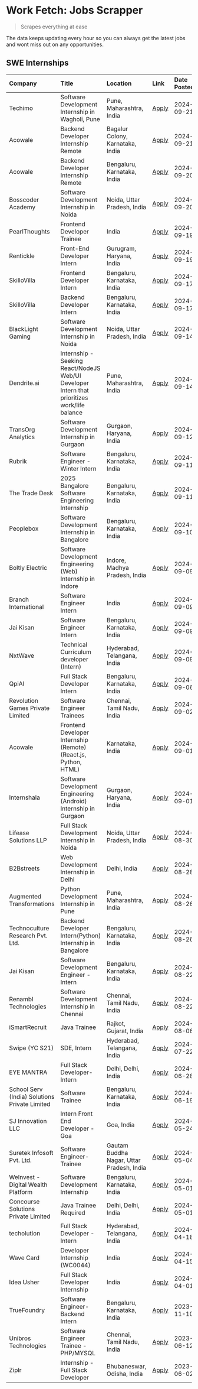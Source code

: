 # Work Fetch: Jobs Scrapper
> Scrapes everything at ease

The data keeps updating every hour so you can always get the latest jobs and wont miss out on any opportunities.

## SWE Internships
<!--START_SECTION:workfetch-->
| Company                                       | Title                                                                                        | Location                                  | Link                                                                                                                                                                                                                                                                                                      | Date Posted   |
|:----------------------------------------------|:---------------------------------------------------------------------------------------------|:------------------------------------------|:----------------------------------------------------------------------------------------------------------------------------------------------------------------------------------------------------------------------------------------------------------------------------------------------------------|:--------------|
| Techimo                                       | Software Development Internship in Wagholi, Pune                                             | Pune, Maharashtra, India                  | [Apply](https://in.linkedin.com/jobs/view/software-development-internship-in-wagholi-pune-at-techimo-4032104472?position=10&pageNum=0&refId=roc8Bij1PrYWi4uEEuIzWw%3D%3D&trackingId=meQJABvANMAhhY3qyp9mIQ%3D%3D&trk=public_jobs_jserp-result_search-card)                                                | 2024-09-21    |
| Acowale                                       | Backend Developer Internship Remote                                                          | Bagalur Colony, Karnataka, India          | [Apply](https://in.linkedin.com/jobs/view/backend-developer-internship-remote-at-acowale-4030088707?position=26&pageNum=0&refId=roc8Bij1PrYWi4uEEuIzWw%3D%3D&trackingId=YQ1LXIX7LbM%2F7pze2GSnWQ%3D%3D&trk=public_jobs_jserp-result_search-card)                                                          | 2024-09-21    |
| Acowale                                       | Backend Developer Internship Remote                                                          | Bengaluru, Karnataka, India               | [Apply](https://in.linkedin.com/jobs/view/backend-developer-internship-remote-at-acowale-4030975489?position=18&pageNum=0&refId=roc8Bij1PrYWi4uEEuIzWw%3D%3D&trackingId=CkouLFxVLVAztehyc%2Fbahw%3D%3D&trk=public_jobs_jserp-result_search-card)                                                          | 2024-09-20    |
| Bosscoder Academy                             | Software Development Internship in Noida                                                     | Noida, Uttar Pradesh, India               | [Apply](https://in.linkedin.com/jobs/view/software-development-internship-in-noida-at-bosscoder-academy-4031161323?position=23&pageNum=0&refId=roc8Bij1PrYWi4uEEuIzWw%3D%3D&trackingId=reOLYbfLULfliWYo8zISIg%3D%3D&trk=public_jobs_jserp-result_search-card)                                             | 2024-09-20    |
| PearlThoughts                                 | Frontend Developer Trainee                                                                   | India                                     | [Apply](https://in.linkedin.com/jobs/view/frontend-developer-trainee-at-pearlthoughts-4028000695?position=32&pageNum=0&refId=roc8Bij1PrYWi4uEEuIzWw%3D%3D&trackingId=DZ3ZdXdgD0XvrzsuHDAXCQ%3D%3D&trk=public_jobs_jserp-result_search-card)                                                               | 2024-09-19    |
| Rentickle                                     | Front-End Developer Intern                                                                   | Gurugram, Haryana, India                  | [Apply](https://in.linkedin.com/jobs/view/front-end-developer-intern-at-rentickle-4028002764?position=54&pageNum=0&refId=roc8Bij1PrYWi4uEEuIzWw%3D%3D&trackingId=8yaNQJYyoXRY5zKej02b3A%3D%3D&trk=public_jobs_jserp-result_search-card)                                                                   | 2024-09-19    |
| SkilloVilla                                   | Frontend Developer Intern                                                                    | Bengaluru, Karnataka, India               | [Apply](https://in.linkedin.com/jobs/view/frontend-developer-intern-at-skillovilla-4025873510?position=7&pageNum=0&refId=roc8Bij1PrYWi4uEEuIzWw%3D%3D&trackingId=0SmajLWTM5OjkyOhnGuziw%3D%3D&trk=public_jobs_jserp-result_search-card)                                                                   | 2024-09-17    |
| SkilloVilla                                   | Backend Developer Intern                                                                     | Bengaluru, Karnataka, India               | [Apply](https://in.linkedin.com/jobs/view/backend-developer-intern-at-skillovilla-4025860894?position=19&pageNum=0&refId=roc8Bij1PrYWi4uEEuIzWw%3D%3D&trackingId=RlxTYbXBQA%2BKpAlLw3W%2BZA%3D%3D&trk=public_jobs_jserp-result_search-card)                                                               | 2024-09-17    |
| BlackLight Gaming                             | Software Development Internship in Noida                                                     | Noida, Uttar Pradesh, India               | [Apply](https://in.linkedin.com/jobs/view/software-development-internship-in-noida-at-blacklight-gaming-4026655870?position=20&pageNum=0&refId=roc8Bij1PrYWi4uEEuIzWw%3D%3D&trackingId=1bMVxSRp8chB70YNIEepPQ%3D%3D&trk=public_jobs_jserp-result_search-card)                                             | 2024-09-14    |
| Dendrite.ai                                   | Internship - Seeking React/NodeJS Web/UI Developer Intern that prioritizes work/life balance | Pune, Maharashtra, India                  | [Apply](https://in.linkedin.com/jobs/view/internship-seeking-react-nodejs-web-ui-developer-intern-that-prioritizes-work-life-balance-at-dendrite-ai-4025969106?position=37&pageNum=0&refId=roc8Bij1PrYWi4uEEuIzWw%3D%3D&trackingId=ldoGHLSmnHU4aZzrhsX4Og%3D%3D&trk=public_jobs_jserp-result_search-card) | 2024-09-14    |
| TransOrg Analytics                            | Software Development Internship in Gurgaon                                                   | Gurgaon, Haryana, India                   | [Apply](https://in.linkedin.com/jobs/view/software-development-internship-in-gurgaon-at-transorg-analytics-4024791052?position=46&pageNum=0&refId=roc8Bij1PrYWi4uEEuIzWw%3D%3D&trackingId=4IqiutTUAAi4rqWF%2BgeQig%3D%3D&trk=public_jobs_jserp-result_search-card)                                        | 2024-09-12    |
| Rubrik                                        | Software Engineer - Winter Intern                                                            | Bengaluru, Karnataka, India               | [Apply](https://in.linkedin.com/jobs/view/software-engineer-winter-intern-at-rubrik-4006567784?position=6&pageNum=0&refId=roc8Bij1PrYWi4uEEuIzWw%3D%3D&trackingId=JCxTZLhR4xvjwngF5Ca1Ug%3D%3D&trk=public_jobs_jserp-result_search-card)                                                                  | 2024-09-11    |
| The Trade Desk                                | 2025 Bangalore Software Engineering Internship                                               | Bengaluru, Karnataka, India               | [Apply](https://in.linkedin.com/jobs/view/2025-bangalore-software-engineering-internship-at-the-trade-desk-3987456531?position=24&pageNum=0&refId=roc8Bij1PrYWi4uEEuIzWw%3D%3D&trackingId=v%2FeLskKk9KTCiwxxAjYfqg%3D%3D&trk=public_jobs_jserp-result_search-card)                                        | 2024-09-11    |
| Peoplebox                                     | Software Development Internship in Bangalore                                                 | Bengaluru, Karnataka, India               | [Apply](https://in.linkedin.com/jobs/view/software-development-internship-in-bangalore-at-peoplebox-4022411601?position=8&pageNum=0&refId=roc8Bij1PrYWi4uEEuIzWw%3D%3D&trackingId=rLnWlKTHEklBhHdWEwxzrg%3D%3D&trk=public_jobs_jserp-result_search-card)                                                  | 2024-09-10    |
| Boltly Electric                               | Software Development Engineering (Web) Internship in Indore                                  | Indore, Madhya Pradesh, India             | [Apply](https://in.linkedin.com/jobs/view/software-development-engineering-web-internship-in-indore-at-boltly-electric-4021686267?position=9&pageNum=0&refId=roc8Bij1PrYWi4uEEuIzWw%3D%3D&trackingId=B1mnyUlo0QCLV2qiBxqkUQ%3D%3D&trk=public_jobs_jserp-result_search-card)                               | 2024-09-09    |
| Branch International                          | Software Engineer Intern                                                                     | India                                     | [Apply](https://in.linkedin.com/jobs/view/software-engineer-intern-at-branch-international-3360513601?position=36&pageNum=0&refId=roc8Bij1PrYWi4uEEuIzWw%3D%3D&trackingId=AZ5M%2BbmxFy2%2FvLs2ESiUJQ%3D%3D&trk=public_jobs_jserp-result_search-card)                                                      | 2024-09-09    |
| Jai Kisan                                     | Software Engineer Intern                                                                     | Bengaluru, Karnataka, India               | [Apply](https://in.linkedin.com/jobs/view/software-engineer-intern-at-jai-kisan-4024075360?position=43&pageNum=0&refId=roc8Bij1PrYWi4uEEuIzWw%3D%3D&trackingId=s9jsCQlEa85%2BzgIA2zkRWA%3D%3D&trk=public_jobs_jserp-result_search-card)                                                                   | 2024-09-09    |
| NxtWave                                       | Technical Curriculum developer (Intern)                                                      | Hyderabad, Telangana, India               | [Apply](https://in.linkedin.com/jobs/view/technical-curriculum-developer-intern-at-nxtwave-4020462207?position=50&pageNum=0&refId=roc8Bij1PrYWi4uEEuIzWw%3D%3D&trackingId=IXPDW1D3uGaI8igmPCo2WQ%3D%3D&trk=public_jobs_jserp-result_search-card)                                                          | 2024-09-09    |
| QpiAI                                         | Full Stack Developer Intern                                                                  | Bengaluru, Karnataka, India               | [Apply](https://in.linkedin.com/jobs/view/full-stack-developer-intern-at-qpiai-4017395346?position=51&pageNum=0&refId=roc8Bij1PrYWi4uEEuIzWw%3D%3D&trackingId=faFh4qMeQKvzKFczOC7s9Q%3D%3D&trk=public_jobs_jserp-result_search-card)                                                                      | 2024-09-06    |
| Revolution Games Private Limited              | Software Engineer Trainees                                                                   | Chennai, Tamil Nadu, India                | [Apply](https://in.linkedin.com/jobs/view/software-engineer-trainees-at-revolution-games-private-limited-4015912927?position=30&pageNum=0&refId=roc8Bij1PrYWi4uEEuIzWw%3D%3D&trackingId=pIBG360OLDHG%2FLuQrnGZ0A%3D%3D&trk=public_jobs_jserp-result_search-card)                                          | 2024-09-02    |
| Acowale                                       | Frontend Developer Internship (Remote) (React.js, Python, HTML)                              | Karnataka, India                          | [Apply](https://in.linkedin.com/jobs/view/frontend-developer-internship-remote-react-js-python-html-at-acowale-4014663920?position=2&pageNum=0&refId=roc8Bij1PrYWi4uEEuIzWw%3D%3D&trackingId=u61Ikd09rlk0cL2qGR80ag%3D%3D&trk=public_jobs_jserp-result_search-card)                                       | 2024-09-01    |
| Internshala                                   | Software Development Engineering (Android) Internship in Gurgaon                             | Gurgaon, Haryana, India                   | [Apply](https://in.linkedin.com/jobs/view/software-development-engineering-android-internship-in-gurgaon-at-internshala-4015471580?position=12&pageNum=0&refId=roc8Bij1PrYWi4uEEuIzWw%3D%3D&trackingId=EF9ydYhTM42YJwDD7p3e9g%3D%3D&trk=public_jobs_jserp-result_search-card)                             | 2024-09-01    |
| Lifease Solutions LLP                         | Full Stack Development Internship in Noida                                                   | Noida, Uttar Pradesh, India               | [Apply](https://in.linkedin.com/jobs/view/full-stack-development-internship-in-noida-at-lifease-solutions-llp-4013798377?position=41&pageNum=0&refId=roc8Bij1PrYWi4uEEuIzWw%3D%3D&trackingId=u2EkhYIYaOqCX1pqGWF1eA%3D%3D&trk=public_jobs_jserp-result_search-card)                                       | 2024-08-30    |
| B2Bstreets                                    | Web Development Internship in Delhi                                                          | Delhi, India                              | [Apply](https://in.linkedin.com/jobs/view/web-development-internship-in-delhi-at-b2bstreets-4010140761?position=57&pageNum=0&refId=roc8Bij1PrYWi4uEEuIzWw%3D%3D&trackingId=wsFhIySFfRhpttNXN7F9bQ%3D%3D&trk=public_jobs_jserp-result_search-card)                                                         | 2024-08-28    |
| Augmented Transformations                     | Python Development Internship in Pune                                                        | Pune, Maharashtra, India                  | [Apply](https://in.linkedin.com/jobs/view/python-development-internship-in-pune-at-augmented-transformations-4010741884?position=33&pageNum=0&refId=roc8Bij1PrYWi4uEEuIzWw%3D%3D&trackingId=AVkQ5c0UPopuxdRZOArPEA%3D%3D&trk=public_jobs_jserp-result_search-card)                                        | 2024-08-26    |
| Technoculture Research Pvt. Ltd.              | Backend Developer Intern(Python) Internship in Bangalore                                     | Bengaluru, Karnataka, India               | [Apply](https://in.linkedin.com/jobs/view/backend-developer-intern-python-internship-in-bangalore-at-technoculture-research-pvt-ltd-4010744714?position=42&pageNum=0&refId=roc8Bij1PrYWi4uEEuIzWw%3D%3D&trackingId=k%2BCU3H86iUu42kNPs6f1BQ%3D%3D&trk=public_jobs_jserp-result_search-card)               | 2024-08-26    |
| Jai Kisan                                     | Software Development Engineer - Intern                                                       | Bengaluru, Karnataka, India               | [Apply](https://in.linkedin.com/jobs/view/software-development-engineer-intern-at-jai-kisan-4027288169?position=21&pageNum=0&refId=roc8Bij1PrYWi4uEEuIzWw%3D%3D&trackingId=jO9ELl%2BSYyI%2FCBZhGr8jNw%3D%3D&trk=public_jobs_jserp-result_search-card)                                                     | 2024-08-22    |
| Renambl Technologies                          | Software Development Internship in Chennai                                                   | Chennai, Tamil Nadu, India                | [Apply](https://in.linkedin.com/jobs/view/software-development-internship-in-chennai-at-renambl-technologies-4007910299?position=45&pageNum=0&refId=roc8Bij1PrYWi4uEEuIzWw%3D%3D&trackingId=RV%2FTT90rn8LnySSaegBnXg%3D%3D&trk=public_jobs_jserp-result_search-card)                                      | 2024-08-22    |
| iSmartRecruit                                 | Java Trainee                                                                                 | Rajkot, Gujarat, India                    | [Apply](https://in.linkedin.com/jobs/view/java-trainee-at-ismartrecruit-3992301825?position=48&pageNum=0&refId=roc8Bij1PrYWi4uEEuIzWw%3D%3D&trackingId=BlBJOeuCDMaSE5ep98V79g%3D%3D&trk=public_jobs_jserp-result_search-card)                                                                             | 2024-08-06    |
| Swipe (YC S21)                                | SDE, Intern                                                                                  | Hyderabad, Telangana, India               | [Apply](https://in.linkedin.com/jobs/view/sde-intern-at-swipe-yc-s21-3980368092?position=59&pageNum=0&refId=roc8Bij1PrYWi4uEEuIzWw%3D%3D&trackingId=EEpvUddebDrshRIImuNE4Q%3D%3D&trk=public_jobs_jserp-result_search-card)                                                                                | 2024-07-22    |
| EYE MANTRA                                    | Full Stack Developer- Intern                                                                 | Delhi, Delhi, India                       | [Apply](https://in.linkedin.com/jobs/view/full-stack-developer-intern-at-eye-mantra-3960988037?position=15&pageNum=0&refId=roc8Bij1PrYWi4uEEuIzWw%3D%3D&trackingId=tyiKAXZ3yWpaypDTD%2BRWlA%3D%3D&trk=public_jobs_jserp-result_search-card)                                                               | 2024-06-28    |
| School Serv (India) Solutions Private Limited | Software Trainee                                                                             | Bengaluru, Karnataka, India               | [Apply](https://in.linkedin.com/jobs/view/software-trainee-at-school-serv-india-solutions-private-limited-3953917603?position=38&pageNum=0&refId=roc8Bij1PrYWi4uEEuIzWw%3D%3D&trackingId=xBer2wJUSW45qWhz0TipZA%3D%3D&trk=public_jobs_jserp-result_search-card)                                           | 2024-06-19    |
| SJ Innovation LLC                             | Intern Front End Developer - Goa                                                             | Goa, India                                | [Apply](https://in.linkedin.com/jobs/view/intern-front-end-developer-goa-at-sj-innovation-llc-3931678611?position=17&pageNum=0&refId=roc8Bij1PrYWi4uEEuIzWw%3D%3D&trackingId=6ATXww7pKB%2BPYvaboPJtUg%3D%3D&trk=public_jobs_jserp-result_search-card)                                                     | 2024-05-24    |
| Suretek Infosoft Pvt. Ltd.                    | Software Engineer-Trainee                                                                    | Gautam Buddha Nagar, Uttar Pradesh, India | [Apply](https://in.linkedin.com/jobs/view/software-engineer-trainee-at-suretek-infosoft-pvt-ltd-3916999948?position=39&pageNum=0&refId=roc8Bij1PrYWi4uEEuIzWw%3D%3D&trackingId=ICc3acbblbSMdYcdN6WHBw%3D%3D&trk=public_jobs_jserp-result_search-card)                                                     | 2024-05-04    |
| WeInvest - Digital Wealth Platform            | Software Development Internship                                                              | Bengaluru, Karnataka, India               | [Apply](https://in.linkedin.com/jobs/view/software-development-internship-at-weinvest-digital-wealth-platform-3912867225?position=5&pageNum=0&refId=roc8Bij1PrYWi4uEEuIzWw%3D%3D&trackingId=RtGkMxRpgqHiiwD3Xohg9A%3D%3D&trk=public_jobs_jserp-result_search-card)                                        | 2024-05-01    |
| Concourse Solutions Private Limited           | Java Trainee Required                                                                        | Delhi, Delhi, India                       | [Apply](https://in.linkedin.com/jobs/view/java-trainee-required-at-concourse-solutions-private-limited-3912869388?position=16&pageNum=0&refId=roc8Bij1PrYWi4uEEuIzWw%3D%3D&trackingId=tvHAPZdUWVrQ3mqbfLcZmA%3D%3D&trk=public_jobs_jserp-result_search-card)                                              | 2024-05-01    |
| techolution                                   | Full Stack Developer - Intern                                                                | Hyderabad, Telangana, India               | [Apply](https://in.linkedin.com/jobs/view/full-stack-developer-intern-at-techolution-3904814977?position=22&pageNum=0&refId=roc8Bij1PrYWi4uEEuIzWw%3D%3D&trackingId=Ok4Jx7XSGD8k34Uf5LNvSQ%3D%3D&trk=public_jobs_jserp-result_search-card)                                                                | 2024-04-18    |
| Wave Card                                     | Developer Internship (WC0044)                                                                | India                                     | [Apply](https://in.linkedin.com/jobs/view/developer-internship-wc0044-at-wave-card-3900079966?position=29&pageNum=0&refId=roc8Bij1PrYWi4uEEuIzWw%3D%3D&trackingId=UmS6KID2DYgOuYu4uCAjsQ%3D%3D&trk=public_jobs_jserp-result_search-card)                                                                  | 2024-04-15    |
| Idea Usher                                    | Full Stack Developer Internship                                                              | India                                     | [Apply](https://in.linkedin.com/jobs/view/full-stack-developer-internship-at-idea-usher-3879565540?position=34&pageNum=0&refId=roc8Bij1PrYWi4uEEuIzWw%3D%3D&trackingId=GUAX4F4ITh6UDJflRzJPyA%3D%3D&trk=public_jobs_jserp-result_search-card)                                                             | 2024-04-01    |
| TrueFoundry                                   | Software Engineer-Backend Intern                                                             | Bengaluru, Karnataka, India               | [Apply](https://in.linkedin.com/jobs/view/software-engineer-backend-intern-at-truefoundry-3779508170?position=55&pageNum=0&refId=roc8Bij1PrYWi4uEEuIzWw%3D%3D&trackingId=Di3bW%2FNHkzgcVpilAYPjOA%3D%3D&trk=public_jobs_jserp-result_search-card)                                                         | 2023-11-10    |
| Unibros Technologies                          | Software Engineer Trainee - PHP/MYSQL                                                        | Chennai, Tamil Nadu, India                | [Apply](https://in.linkedin.com/jobs/view/software-engineer-trainee-php-mysql-at-unibros-technologies-3656599241?position=27&pageNum=0&refId=roc8Bij1PrYWi4uEEuIzWw%3D%3D&trackingId=sbImxuoRbOH7eF4yrQIlFQ%3D%3D&trk=public_jobs_jserp-result_search-card)                                               | 2023-06-12    |
| Ziplr                                         | Internship - Full Stack Developer                                                            | Bhubaneswar, Odisha, India                | [Apply](https://in.linkedin.com/jobs/view/internship-full-stack-developer-at-ziplr-3645675705?position=56&pageNum=0&refId=roc8Bij1PrYWi4uEEuIzWw%3D%3D&trackingId=0qiwXHujjryUlKYiXcnapw%3D%3D&trk=public_jobs_jserp-result_search-card)                                                                  | 2023-06-02    |
<!--END_SECTION:workfetch-->
